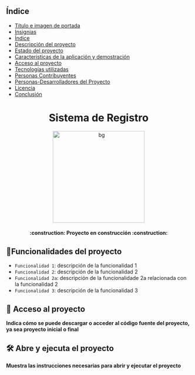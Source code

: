 
## Índice
* [Título e imagen de portada](#Título-e-imagen-de-portada)
* [Insignias](#insignias)
* [Índice](#índice)
* [Descripción del proyecto](#descripción-del-proyecto)
* [Estado del proyecto](#Estado-del-proyecto)
* [Características de la aplicación y demostración](#Características-de-la-aplicación-y-demostración)
* [Acceso al proyecto](#acceso-proyecto)
* [Tecnologías utilizadas](#tecnologías-utilizadas)
* [Personas Contribuyentes](#personas-contribuyentes)
* [Personas-Desarrolladores del Proyecto](#personas-desarrolladores)
* [Licencia](#licencia)
* [Conclusión](#conclusión)

<h1 align="center">Sistema de Registro</h1>
<p align="center">
 <img width="250" height="250" alt="bg" src="https://github.com/user-attachments/assets/bc1b8f74-6ecb-495b-b813-793ebcb9c876" />
</p>
<h4 align="center">
:construction: Proyecto en construcción :construction:
</h4>

## :hammer:Funcionalidades del proyecto
- `Funcionalidad 1`: descripción de la funcionalidad 1
- `Funcionalidad 2`: descripción de la funcionalidad 2
- `Funcionalidad 2a`: descripción de la funcionalidade 2a relacionada con la funcionalidad 2
- `Funcionalidad 3`: descripción de la funcionalidad 3


## 📁 Acceso al proyecto
**Indica cómo se puede descargar o acceder al código fuente del proyecto, ya sea proyecto inicial o final**

## 🛠️ Abre y ejecuta el proyecto
**Muestra las instrucciones necesarias para abrir y ejecutar el proyecto**
